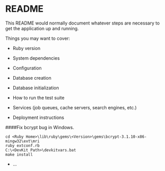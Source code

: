 # README

This README would normally document whatever steps are necessary to get the
application up and running.

Things you may want to cover:

* Ruby version

* System dependencies

* Configuration

* Database creation

* Database initialization

* How to run the test suite

* Services (job queues, cache servers, search engines, etc.)

* Deployment instructions

####Fix bcrypt bug in Windows.
```
cd <Ruby Home>\lib\ruby\gems\<Version>\gems\bcrypt-3.1.10-x86-mingw32\ext\mri  
ruby extconf.rb
C:\<DevKit Path>\devkitvars.bat 
make install
```

* ...
